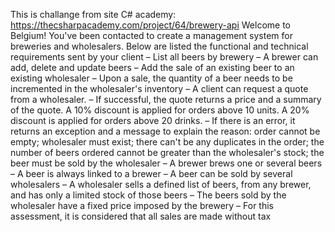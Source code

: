 This is challange from site C# academy: https://thecsharpacademy.com/project/64/brewery-api
Welcome to Belgium! You've been contacted to create a management system for breweries and wholesalers. Below are listed the functional and technical requirements sent by your client
– List all beers by brewery
– A brewer can add, delete and update beers
– Add the sale of an existing beer to an existing wholesaler
– Upon a sale, the quantity of a beer needs to be incremented in the wholesaler's inventory
– A client can request a quote from a wholesaler.
– If successful, the quote returns a price and a summary of the quote. A 10% discount is applied for orders above 10 units. A 20% discount is applied for orders above 20 drinks.
– If there is an error, it returns an exception and a message to explain the reason: order cannot be empty; wholesaler must exist; there can't be any duplicates in the order; the number of beers ordered cannot be greater than the wholesaler's stock; the beer must be sold by the wholesaler
– A brewer brews one or several beers
– A beer is always linked to a brewer
– A beer can be sold by several wholesalers
– A wholesaler sells a defined list of beers, from any brewer, and has only a limited stock of those beers
– The beers sold by the wholesaler have a fixed price imposed by the brewery
– For this assessment, it is considered that all sales are made without tax
